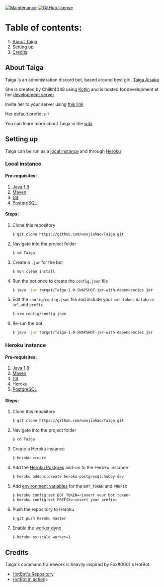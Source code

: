 [![Maintenance](https://img.shields.io/badge/Maintained%3F-yes-green.svg)](https://GitHub.com/woojiahao/Taiga.js/graphs/commit-activity)
[![GitHub license](https://img.shields.io/github/license/Naereen/StrapDown.js.svg)](https://github.com/woojiahao/Taiga/blob/master/LICENSE)

# Table of contents:
1. [About Taiga](https://github.com/woojiahao/Taiga#about-taiga)
2. [Setting up](https://github.com/woojiahao/Taiga#setting-up)
3. [Credits](https://github.com/woojiahao/Taiga#credits)

## About Taiga
Taiga is an administration discord bot, based around best girl, [Taiga Aisaka](http://tora-dora.wikia.com/wiki/Taiga_Aisaka)

She is created by Chill#4048 using [Kotlin](https://kotlinlang.org/) and is hosted for development at her [development server](https://discord.gg/xtDNfyw)

Invite her to your server using [this link](https://discordapp.com/oauth2/authorize?client_id=482340927709511682&scope=bot&permissions=8)

Her default prefix is `?`

You can learn more about Taiga in the [wiki](https://github.com/woojiahao/Taiga/wiki)

## Setting up
Taiga can be run as a [local instance](https://github.com/woojiahao/Taiga#local-instance) and through [Heroku](https://github.com/woojiahao/Taiga#heroku-instance)
### Local instance
#### Pre-requisites:
1. [Java 1.8](http://www.oracle.com/technetwork/java/javase/downloads/jdk8-downloads-2133151.html)
2. [Maven](https://maven.apache.org/) 
3. [Git](https://git-scm.com/downloads)
4. [PostgreSQL](https://www.postgresql.org/docs/9.3/static/tutorial-install.html)

#### Steps:
1. Clone this repository

	```bash
	$ git clone https://github.com/woojiahao/Taiga.git
	```
2. Navigate into the project folder

	```bash
	$ cd Taiga
	```
3. Create a `.jar` for the bot

	```bash
	$ mvn clean install
	```
4. Run the bot once to create the `config.json` file

	```bash
	$ java -jar target/Taiga-1.0-SNAPSHOT-jar-with-dependencies.jar
	```
5. Edit the `config/config.json` file and include your `bot token`, `database url` and `prefix`

	```bash
	$ vim config/config.json
	```
6. Re-run the bot

	```bash
	$ java -jar target/Taiga-1.0-SNAPSHOT-jar-with-dependencies.jar
	```

### Heroku instance
#### Pre-requisites:
1. [Java 1.8](http://www.oracle.com/technetwork/java/javase/downloads/jdk8-downloads-2133151.html)
2. [Maven](https://maven.apache.org/) 
3. [Git](https://git-scm.com/downloads)
4. [Heroku](https://devcenter.heroku.com/articles/heroku-cli)
5. [PostgreSQL](https://www.postgresql.org/docs/9.3/static/tutorial-install.html)

#### Steps:
1. Clone this repository

	```bash
	$ git clone https://github.com/woojiahao/Taiga.git
	```
2. Navigate into the project folder

	```bash
	$ cd Taiga
	```
3. Create a Heroku instance

	```bash
	$ heroku create
	```
4. Add the [Heroku Postgres](https://devcenter.heroku.com/articles/heroku-postgresql) add-on to the Heroku instance

	```bash
	$ heroku addons:create heroku-postgresql:hobby-dev
	```
5. Add [environment variables](https://devcenter.heroku.com/articles/config-vars) for the `BOT_TOKEN` and `PREFIX`

	```bash
	$ heroku config:set BOT_TOKEN=<insert your bot token>
	$ heroku config:set PREFIX=<insert your prefix>
	```
6. Push the repository to Heroku

	```bash
	$ git push heroku master
	```
7. Enable the [worker dyno](https://www.heroku.com/dynos)

	```bash
	$ heroku ps:scale worker=1
	```

## Credits
Taiga's command framework is heavily inspired by Fox#0001's HotBot.

* [HotBot's Repository](https://gitlab.com/Aberrantfox/hotbot)
* [HotBot in action](https://discord.gg/programming)s